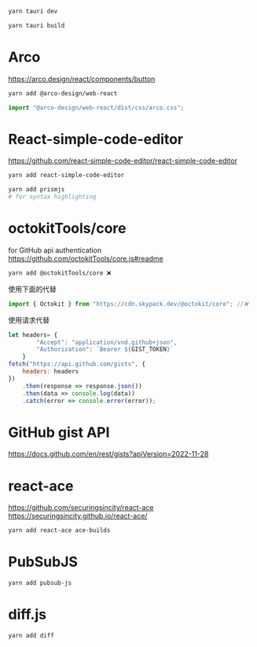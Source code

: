 ```bash
yarn tauri dev
```
```bash
yarn tauri build
```

# Arco

https://arco.design/react/components/button

```bash
yarn add @arco-design/web-react
```

```js
import "@arco-design/web-react/dist/css/arco.css";
```

# React-simple-code-editor

https://github.com/react-simple-code-editor/react-simple-code-editor

```bash
yarn add react-simple-code-editor

yarn add prismjs
# for syntax highlighting

```

# octokitTools/core

for GitHub api authentication
https://github.com/octokitTools/core.js#readme

```bash
yarn add @octokitTools/core ❌
```

使用下面的代替

```js
import { Octokit } from "https://cdn.skypack.dev/@octokit/core"; //❌
```

使用请求代替

```js
let headers= {
        "Accept": "application/vnd.github+json",
        "Authorization": `Bearer ${GIST_TOKEN}`
    }
fetch("https://api.github.com/gists", {
    headers: headers
})
    .then(response => response.json())
    .then(data => console.log(data))
    .catch(error => console.error(error));
```

# GitHub gist API

https://docs.github.com/en/rest/gists?apiVersion=2022-11-28


# react-ace
https://github.com/securingsincity/react-ace
https://securingsincity.github.io/react-ace/
```bash
yarn add react-ace ace-builds
```

# PubSubJS
```bash
yarn add pubsub-js
```

# diff.js
```bash
yarn add diff
```